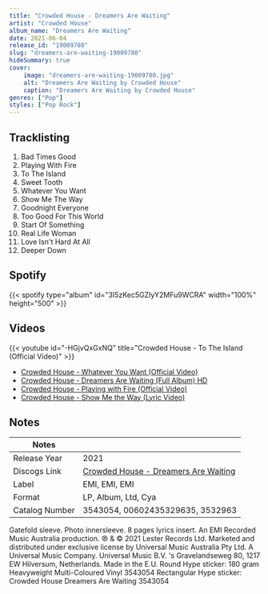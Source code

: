 ```yaml
---
title: "Crowded House - Dreamers Are Waiting"
artist: "Crowded House"
album_name: "Dreamers Are Waiting"
date: 2021-06-04
release_id: "19009780"
slug: "dreamers-are-waiting-19009780"
hideSummary: true
cover:
    image: "dreamers-are-waiting-19009780.jpg"
    alt: "Dreamers Are Waiting by Crowded House"
    caption: "Dreamers Are Waiting by Crowded House"
genres: ["Pop"]
styles: ["Pop Rock"]
---
```

## Tracklisting
1. Bad Times Good
2. Playing With Fire
3. To The Island
4. Sweet Tooth
5. Whatever You Want
6. Show Me The Way
7. Goodnight Everyone
8. Too Good For This World
9. Start Of Something
10. Real Life Woman
11. Love Isn't Hard At All
12. Deeper Down
## Spotify
{{< spotify type="album" id="3I5zKec5GZIyY2MFu9WCRA" width="100%" height="500" >}}

## Videos
{{< youtube id="-HGjvQxGxNQ" title="Crowded House - To The Island (Official Video)" >}}
- [Crowded House - Whatever You Want (Official Video)](https://www.youtube.com/watch?v=ZggTaHMoQYs)
- [Crowded House - Dreamers Are Waiting (Full Album) HD](https://www.youtube.com/watch?v=c7wb8MWZikc)
- [Crowded House - Playing with Fire (Official Video)](https://www.youtube.com/watch?v=HRzk3sWMxAg)
- [Crowded House - Show Me the Way (Lyric Video)](https://www.youtube.com/watch?v=BVauKkGwdSk)

## Notes
| Notes          |             |
| ---------------| ----------- |
| Release Year   | 2021 |
| Discogs Link   | [Crowded House - Dreamers Are Waiting](https://www.discogs.com/release/19009780-Crowded-House-Dreamers-Are-Waiting) |
| Label          | EMI, EMI, EMI |
| Format         | LP, Album, Ltd, Cya |
| Catalog Number | 3543054, 00602435329635, 3532963 |

Gatefold sleeve. Photo innersleeve. 8 pages lyrics insert.  An EMI Recorded Music Australia production. ℗ & © 2021 Lester Records Ltd. Marketed and distributed under exclusive license by Universal Music Australia Pty Ltd. A Universal Music Company. Universal Music B.V. 's Gravelandseweg 80, 1217 EW Hilversum, Netherlands. Made in the E.U.  Round Hype sticker: 180 gram Heavyweight Multi-Coloured Vinyl 3543054  Rectangular Hype sticker: Crowded House Dreamers Are Waiting 3543054 
